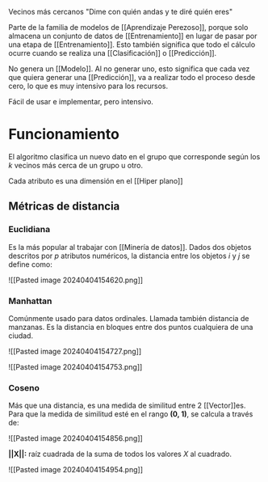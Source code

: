 Vecinos más cercanos
"Dime con quién andas y te diré quién eres"

Parte de la familia de modelos de [[Aprendizaje Perezoso]], porque solo almacena un conjunto de datos de [[Entrenamiento]] en lugar de pasar por una etapa de [[Entrenamiento]]. Esto también significa que todo el cálculo ocurre cuando se realiza una [[Clasificación]] o [[Predicción]].

No genera un [[Modelo]]. Al no generar uno, esto significa que cada vez que quiera generar una [[Predicción]], va a realizar todo el proceso desde cero, lo que es muy intensivo para los recursos. 

Fácil de usar e implementar, pero intensivo.

# Funcionamiento
El algoritmo clasifica un nuevo dato en el grupo que corresponde según los _k_ vecinos más cerca de un grupo u otro. 

Cada atributo es una dimensión en el [[Hiper plano]]

## Métricas de distancia

### Euclidiana
Es la más popular al trabajar con [[Minería de datos]]. Dados dos objetos descritos por _p_ atributos numéricos, la distancia entre los objetos _i_ y _j_ se define como: 

![[Pasted image 20240404154620.png]]


### Manhattan
Comúnmente usado para datos ordinales.
Llamada también distancia de manzanas. Es la distancia en bloques entre dos puntos cualquiera de una ciudad. 

![[Pasted image 20240404154727.png]]

![[Pasted image 20240404154753.png]]

### Coseno
Más que una distancia, es una medida de similitud entre 2 [[Vector]]es. Para que la medida de similitud esté en el rango **(0, 1)**, se calcula a través de:

![[Pasted image 20240404154856.png]]

**||X||:**  raíz cuadrada de la suma de todos los valores _X_ al cuadrado. 

![[Pasted image 20240404154954.png]]
